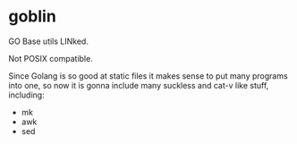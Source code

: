 # goblin

GO Base utils LINked.

Not POSIX compatible.

Since Golang is so good at static files it makes sense to
put many programs into one, so now it is gonna include many
suckless and cat-v like stuff, including:

* mk
* awk
* sed

